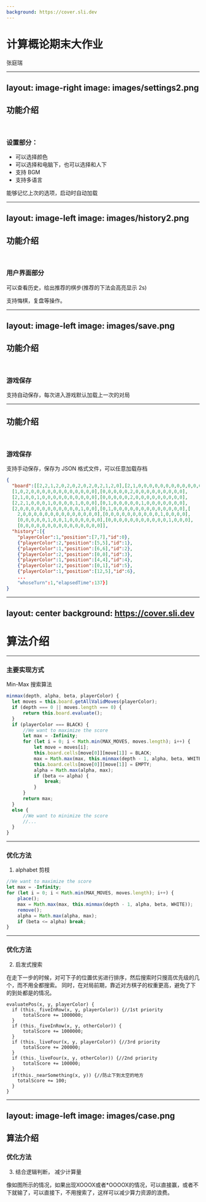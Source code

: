 ```yaml
---
background: https://cover.sli.dev
---
```

# 计算概论期末大作业

张庭瑞

---
layout: image-right
image: images/settings2.png
---

## 功能介绍

<br>

### 设置部分：

- 可以选择颜色
- 可以选择和电脑下，也可以选择和人下
- 支持 BGM
- 支持多语言

能够记忆上次的选项，启动时自动加载

---
layout: image-left
image: images/history2.png
---

## 功能介绍

<br>

### 用户界面部分

可以查看历史，给出推荐的棋步(推荐的下法会高亮显示 2s)

支持悔棋，复盘等操作。

---
layout: image-left
image: images/save.png
---

## 功能介绍

<br>

### 游戏保存

支持自动保存，每次进入游戏默认加载上一次的对局

--- 

## 功能介绍

<br>

### 游戏保存

支持手动保存，保存为 JSON 格式文件，可以任意加载存档

```json
{
  "board":[[2,2,1,2,0,2,0,2,0,2,0,2,1,2,0],[2,1,0,0,0,0,0,0,0,0,0,0,0,0,0],
  [1,0,2,0,0,0,0,0,0,0,0,0,0,0,0],[0,0,0,0,0,2,0,0,0,0,0,0,0,0,0],
  [2,1,0,0,1,0,0,0,0,0,0,0,0,0,0],[0,0,0,0,0,2,0,0,0,0,0,0,0,0,0],
  [2,2,1,0,0,0,1,0,0,0,0,1,0,0,0],[0,1,0,0,0,0,0,1,0,0,0,0,0,0,0],
  [2,0,0,0,0,0,0,0,0,0,0,0,1,0,0],[0,1,0,0,0,0,0,0,0,0,0,0,0,0,0],[
    2,0,0,0,0,0,0,0,0,0,0,0,0,0,0],[0,0,0,0,0,0,0,0,0,0,1,0,0,0,0],
    [0,0,0,0,0,1,0,0,1,0,0,0,0,0,0],[0,0,0,0,0,0,0,0,0,0,0,1,0,0,0],
    [0,0,0,0,0,0,0,0,0,0,0,0,0,0,0]],
  "history":[{
    "playerColor":1,"position":[7,7],"id":0},
    {"playerColor":2,"position":[5,5],"id":1},
    {"playerColor":1,"position":[6,6],"id":2},
    {"playerColor":2,"position":[0,0],"id":3},
    {"playerColor":1,"position":[4,4],"id":4},
    {"playerColor":2,"position":[0,1],"id":5},
    {"playerColor":1,"position":[12,5],"id":6},
    ...
    "whoseTurn":1,"elapsedTime":137}]
}
```

---
layout: center
background: https://cover.sli.dev
---

# 算法介绍

---

### 主要实现方式

Min-Max 搜索算法

```javascript {monaco}
minmax(depth, alpha, beta, playerColor) {
  let moves = this.board.getAllValidMoves(playerColor);
  if (depth === 0 || moves.length === 0) {
      return this.board.evaluate();
  }
  if (playerColor === BLACK) {
      //We want to maximize the score
      let max = -Infinity;
      for (let i = 0; i < Math.min(MAX_MOVES, moves.length); i++) {
          let move = moves[i];
          this.board.cells[move[0]][move[1]] = BLACK;
          max = Math.max(max, this.minmax(depth - 1, alpha, beta, WHITE));
          this.board.cells[move[0]][move[1]] = EMPTY;
          alpha = Math.max(alpha, max);
          if (beta <= alpha) {
              break;
          }
      }
      return max;
  }
  else {
      //We want to minimize the score
      //...
  }
}
```

---

### 优化方法

1. alphabet 剪枝

```javascript {7,8}
//We want to maximize the score
let max = -Infinity;
for (let i = 0; i < Math.min(MAX_MOVES, moves.length); i++) {
    place();
    max = Math.max(max, this.minmax(depth - 1, alpha, beta, WHITE));
    remove();
    alpha = Math.max(alpha, max);
    if (beta <= alpha) break;
}
```

---

### 优化方法

2. 启发式搜索

在走下一步的时候，对可下子的位置优劣进行排序，然后搜索时只搜高优先级的几个，而不用全都搜索。
同时，在对局前期，靠近对方棋子的权重更高，避免了下的到处都是的情况。

```javascript{monaco}
evaluatePos(x, y, playerColor) {
  if (this._fiveInRow(x, y, playerColor)) {//1st priority
      totalScore += 1000000;
  }
  if (this._fiveInRow(x, y, otherColor)) {
      totalScore += 1000000;
  }
  if (this._liveFour(x, y, playerColor)) {//3rd priority
      totalScore += 200000;
  }
  if (this._liveFour(x, y, otherColor)) {//2nd priority
      totalScore += 100000;
  }
  if(this._nearSomething(x, y)) {//防止下到太空的地方
    totalScore += 100;
  }
}
```

---
layout: image-left
image: images/case.png
---

## 算法介绍

### 优化方法

3. 结合逻辑判断， 减少计算量

像如图所示的情况，如果出现XOOOX或者*OOOOX的情况，可以直接赢，或者不下就输了，可以直接下，不用搜索了，这样可以减少算力资源的浪费。

